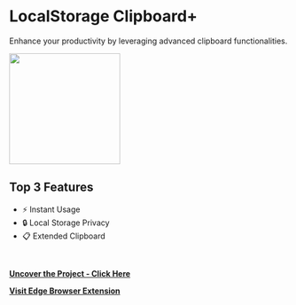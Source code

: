 # LocalStorage Clipboard+
Enhance your productivity by leveraging advanced clipboard functionalities.
<br>

<img src="https://github.com/tobwil/markdown_website/assets/72387477/1581cf8f-bf5e-4af0-8e24-c02be2623d5a" height="200">
<br>

## Top 3 Features

* ⚡ Instant Usage
* 🔒 Local Storage Privacy
* 📋 Extended Clipboard
<br>

**[<i class="fa-solid fa-up-right-from-square"></i> Uncover the Project - Click Here](https://a.picoapps.xyz/administration-deal)**

**[<i class="fa-brands fa-edge"></i> Visit Edge Browser Extension](https://microsoftedge.microsoft.com/addons/detail/localstorage-clipboard/pcahepbhdanoejneffecomjnhpmadgcb)**
